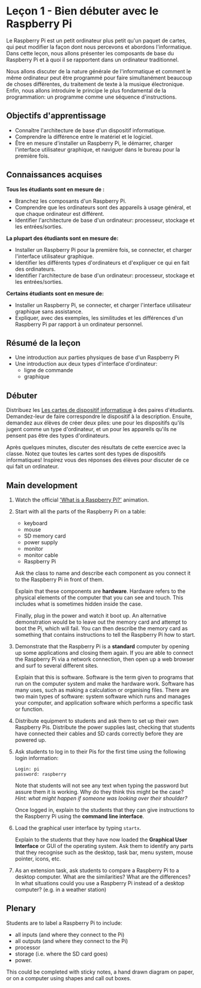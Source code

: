 # Leçon 1 - Bien débuter avec le Raspberry Pi

Le Raspberry Pi est un petit ordinateur plus petit qu'un paquet de cartes, qui peut modifier la façon dont nous percevons et abordons l'informatique. Dans cette leçon, nous allons présenter les composants de base du Raspberry Pi et à quoi il se rapportent dans un ordinateur traditionnel.

Nous allons discuter de la nature générale de l'informatique et comment le même ordinateur peut être programmé pour faire simultanément beaucoup de choses différentes, du traitement de texte à la musique électronique. Enfin, nous allons introduire le principe le plus fondamental de la programmation: un programme comme une séquence d'instructions.

## Objectifs d'apprentissage

- Connaître l'architecture de base d'un dispositif informatique.
- Comprendre la différence entre le matériel et le logiciel.
- Être en mesure d'installer un Raspberry Pi, le démarrer, charger l'interface utilisateur graphique, et naviguer dans le bureau pour la première fois.

## Connaissances acquises

**Tous les étudiants sont en mesure de :**

- Branchez les composants d'un Raspberry Pi.
- Comprendre que les ordinateurs sont des appareils à usage général, et que chaque ordinateur est différent.
- Identifier l'architecture de base d'un ordinateur: processeur, stockage et les entrées/sorties.

**La plupart des étudiants sont en mesure de:**

- Installer un Raspberry Pi pour la première fois, se connecter, et charger l'interface utilisateur graphique.
- Identifier les différents types d'ordinateurs et d'expliquer ce qui en fait des ordinateurs.
- Identifier l'architecture de base d'un ordinateur: processeur, stockage et les entrées/sorties.

**Certains étudiants sont en mesure de:**

- Installer un Raspberry Pi, se connecter, et charger l'interface utilisateur graphique sans assistance.
- Expliquer, avec des exemples, les similitudes et les différences d'un Raspberry Pi par rapport à un ordinateur personnel.

## Résumé de la leçon

- Une introduction aux parties physiques de base d'un Raspberry Pi
- Une introduction aux deux types d'interface d'ordinateur:
	- ligne de commande
	- graphique

## Débuter

Distribuez les [Les cartes de dispositif informatique](files/Computing-Device-Card-Sort.zip) à des paires d'étudiants. Demandez-leur de faire correspondre le dispositif à la description. Ensuite, demandez aux élèves de créer deux piles: une pour les dispositifs qu'ils jugent comme un type d'ordinateur, et un pour les appareils qu'ils ne pensent pas être des types d'ordinateurs.

Après quelques minutes, discuter des résultats de cette exercice avec la classe. Notez que toutes les cartes sont des types de dispositifs informatiques! Inspirez vous des réponses des élèves pour discuter de ce qui fait un ordinateur.

## Main development

1. Watch the official ['What is a Raspberry Pi?'](http://www.youtube.com/watch?v=e0wkVVVLvR8) animation.

1. Start with all the parts of the Raspberry Pi on a table:

	- keyboard
	- mouse
	- SD memory card
	- power supply
	- monitor
	- monitor cable
	- Raspberry Pi

	Ask the class to name and describe each component as you connect it to the Raspberry Pi in front of them.

	Explain that these components are **hardware**. Hardware refers to the physical elements of the computer that you can see and touch. This includes what is sometimes hidden inside the case.

	Finally, plug in the power and watch it boot up. An alternative demonstration would be to leave out the memory card and attempt to boot the Pi, which will fail. You can then describe the memory card as something that contains instructions to tell the Raspberry Pi how to start.

1. Demonstrate that the Raspberry Pi is a **standard** computer by opening up some applications and closing them again. If you are able to connect the Raspberry Pi via a network connection, then open up a web browser and surf to several different sites.

	Explain that this is software. Software is the term given to programs that run on the computer system and make the hardware work. Software has many uses, such as making a calculation or organising files. There are two main types of software: system software which runs and manages your computer, and application software which performs a specific task or function.

1. Distribute equipment to students and ask them to set up their own Raspberry Pis. Distribute the power supplies last, checking that students have connected their cables and SD cards correctly before they are powered up.

1. Ask students to log in to their Pis for the first time using the following login information:

	```
	Login: pi
	password: raspberry
	```

	Note that students will not see any text when typing the password but assure them it is working. Why do they think this might be the case? *Hint: what might happen if someone was looking over their shoulder?*

	Once logged in, explain to the students that they can give instructions to the Raspberry Pi using the **command line interface**.

1. Load the graphical user interface by typing `startx`.

	Explain to the students that they have now loaded the **Graphical User Interface** or GUI of the operating system. Ask them to identify any parts that they recognise such as the desktop, task bar, menu system, mouse pointer, icons, etc.

1. As an extension task, ask students to compare a Raspberry Pi to a desktop computer. What are the similarities? What are the differences? In what situations could you use a Raspberry Pi instead of a desktop computer? (e.g. in a weather station)

## Plenary

Students are to label a Raspberry Pi to include:

- all inputs (and where they connect to the Pi)
- all outputs (and where they connect to the Pi)
- processor
- storage (i.e. where the SD card goes)
- power.

This could be completed with sticky notes, a hand drawn diagram on paper, or on a computer using shapes and call out boxes.
